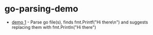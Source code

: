 # go-parsing-demo

- [demo 1](./demo1) - Parse go file(s), finds fmt.Printf("Hi there\n") and
  suggests replacing them with fmt.Println("Hi there")
